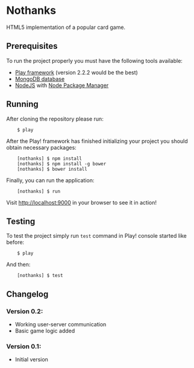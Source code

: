 # Nothanks

HTML5 implementation of a popular card game.

## Prerequisites

To run the project properly you must have the following tools available:

* [Play framework](http://www.playframework.com/) (version 2.2.2 would be the best)
* [MongoDB database](https://www.mongodb.org/)
* [NodeJS](http://nodejs.org/) with [Node Package Manager](https://www.npmjs.org/)

## Running

After cloning the repository please run:

```
	$ play
```

After the Play! framework has finished initializing your project you should obtain necessary packages:

``` 
	[nothanks] $ npm install
	[nothanks] $ npm install -g bower
	[nothanks] $ bower install
```

Finally, you can run the application:

```
	[nothanks] $ run
```

Visit [http://localhost:9000](http://localhost:9000) in your browser to see it in action!

## Testing

To test the project simply run `test` command in Play! console started like before:

```
	$ play
```

And then:

```
	[nothanks] $ test
```

## Changelog

### Version 0.2:
* Working user-server communication
* Basic game logic added
### Version 0.1:
* Initial version